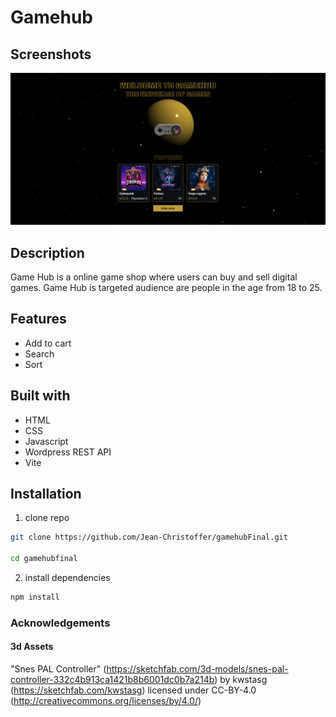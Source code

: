 # Gamehub

## Screenshots

![App Screenshot](src/public/images/screenshot.jpg)

## Description

Game Hub is a online game shop where users can buy and sell digital games.
Game Hub is targeted audience are people in the age from 18 to 25.

## Features
- Add to cart 
- Search
- Sort

## Built with

- HTML
- CSS
- Javascript
- Wordpress REST API
- Vite
## Installation

1. clone repo
```bash
git clone https://github.com/Jean-Christoffer/gamehubFinal.git

cd gamehubfinal

```
2. install dependencies
```bash
npm install
```
### Acknowledgements

#### 3d Assets 
 "Snes PAL Controller" (https://sketchfab.com/3d-models/snes-pal-controller-332c4b913ca1421b8b6001dc0b7a214b) by kwstasg (https://sketchfab.com/kwstasg) licensed under CC-BY-4.0 (http://creativecommons.org/licenses/by/4.0/)
